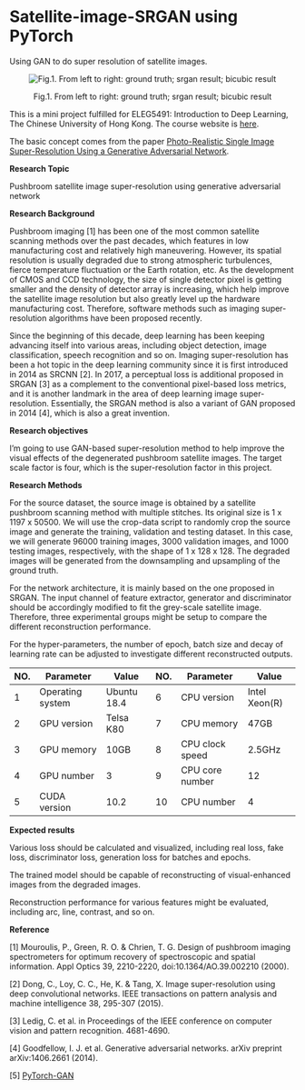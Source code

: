 # Satellite-image-SRGAN using PyTorch

 Using GAN to do super resolution of satellite images.

<p align="center">
  <img src="http://imghost.cx0512.com/images/2021/02/07/20210207202646.png" title="Fig.1. From left to right: ground truth; srgan result; bicubic result">
</p>

<p align="center"> Fig.1. From left to right: ground truth; srgan result; bicubic result </p>

This is a mini project fulfilled for ELEG5491: Introduction to Deep Learning, The Chinese University of Hong Kong. The course website is [here](http://dl.ee.cuhk.edu.hk/).  

The basic concept comes from the paper  [Photo-Realistic Single Image Super-Resolution Using a Generative Adversarial Network](https://arxiv.org/abs/1609.04802).

**Research Topic**

Pushbroom satellite image super-resolution using generative adversarial network 

**Research Background**

Pushbroom imaging [1] has been one of the most common satellite scanning methods over the past decades, which features in low manufacturing cost and relatively high maneuvering.  However, its spatial resolution is usually degraded due to strong atmospheric turbulences, fierce temperature fluctuation or the Earth rotation, etc. As the development of CMOS and CCD technology, the size of single detector pixel is getting smaller and the density of detector array is increasing, which help improve the satellite image resolution but also greatly level up the hardware manufacturing cost. Therefore, software methods such as imaging super-resolution algorithms have been proposed recently.

Since the beginning of this decade, deep learning has been keeping advancing itself into various areas, including object detection, image classification, speech recognition and so on.  Imaging super-resolution has been a hot topic in the deep learning community since it is first introduced in 2014 as SRCNN [2]. In 2017, a perceptual loss is additional proposed in SRGAN [3] as a complement to the conventional pixel-based loss metrics, and it is another landmark in the area of deep learning image super-resolution. Essentially, the SRGAN method is also a variant of GAN proposed in 2014 [4], which is also a great invention.  

**Research objectives**

I’m going to use GAN-based super-resolution method to help improve the visual effects of the degenerated pushbroom satellite images. The target scale factor is four, which is the super-resolution factor in this project. 

**Research  Methods**

For the source dataset,  the source image is obtained by a satellite pushbroom scanning method with multiple stitches. Its original size is 1 x 1197 x 50500. We will use the crop-data script to randomly crop the source image and generate the training, validation and testing dataset. In this case, we will generate 96000 training images, 3000 validation images, and 1000 testing images, respectively, with the shape of 1 x 128 x 128. The degraded images will be generated from the downsampling and upsampling of the ground truth.

For the network architecture, it is mainly based on the one proposed in SRGAN. The input channel of feature extractor, generator and discriminator should be accordingly modified to fit the  grey-scale satellite image. Therefore, three experimental groups might be setup to compare the different reconstruction performance. 

For the hyper-parameters, the number of epoch, batch size and decay of learning rate can be  adjusted to investigate different reconstructed outputs. 

| NO.  | Parameter        | Value       | NO.  | Parameter       | Value         |
| ---- | ---------------- | ----------- | ---- | --------------- | ------------- |
| 1    | Operating system | Ubuntu 18.4 | 6    | CPU version     | Intel Xeon(R) |
| 2    | GPU version      | Telsa K80   | 7    | CPU memory      | 47GB          |
| 3    | GPU memory       | 10GB        | 8    | CPU clock speed | 2.5GHz        |
| 4    | GPU number       | 3           | 9    | CPU core number | 12            |
| 5    | CUDA version     | 10.2        | 10   | CPU number      | 4             |

**Expected results**

Various loss should be calculated and visualized, including real loss, fake loss, discriminator loss, generation loss for batches and epochs.

The trained model should be capable of reconstructing of visual-enhanced images from the degraded images. 

Reconstruction performance for various features might be evaluated, including arc, line, contrast, and so on.

**Reference**

[1] Mouroulis, P., Green, R. O. & Chrien, T. G. Design of pushbroom imaging spectrometers for optimum recovery of spectroscopic and spatial information. Appl Optics 39, 2210-2220, doi:10.1364/AO.39.002210 (2000).

[2] Dong, C., Loy, C. C., He, K. & Tang, X. Image super-resolution using deep convolutional networks. IEEE transactions on pattern analysis and machine intelligence 38, 295-307 (2015).

[3] Ledig, C. et al. in Proceedings of the IEEE conference on computer vision and pattern recognition.  4681-4690.

[4] Goodfellow, I. J. et al. Generative adversarial networks. arXiv preprint arXiv:1406.2661 (2014).

[5] [PyTorch-GAN](https://github.com/eriklindernoren/PyTorch-GAN)

